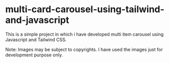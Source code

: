 # multi-card-carousel-using-tailwind-and-javascript
This is a simple project in which i have developed multi item carousel using Javascript and Tailwind CSS.

Note: Images may be subject to copyrights. I have used the images just for development purpose only.